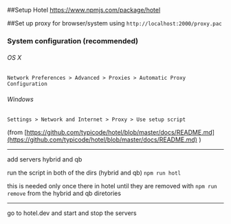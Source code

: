 ##Setup Hotel 
https://www.npmjs.com/package/hotel

##Set up proxy for browser/system
using 
`http://localhost:2000/proxy.pac`

### System configuration (recommended)

###### OS X

`Network Preferences > Advanced > Proxies > Automatic Proxy Configuration`

###### Windows

`Settings > Network and Internet > Proxy > Use setup script`


(from [https://github.com/typicode/hotel/blob/master/docs/README.md](https://github.com/typicode/hotel/blob/master/docs/README.md)
)


-------

add servers hybrid and qb

run the script in both of the dirs (hybrid and qb)
`npm run hotl`

this is needed only once there in hotel until they are removed with `npm run remove` from the hybrid and qb diretories

---
go to hotel.dev and start and stop the servers

